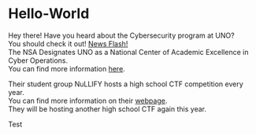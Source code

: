 # Hello-World

Hey there! Have you heard about the Cybersecurity program at UNO?   
You should check it out! [News Flash!](https://www.unomaha.edu/college-of-information-science-and-technology/academics/cybersecurity.php)  
The NSA Designates UNO as a National Center of Academic Excellence in Cyber Operations.   
You can find more information [here](https://www.unomaha.edu/college-of-information-science-and-technology/news/2017/05/nsa-cybr-ops-designation.php).  

Their student group NuLLIFY hosts a high school CTF competition every year.  
You can find more information on their [webpage](http://ctf.nullify.uno/).  
They will be hosting another high school CTF again this year.  


Test
